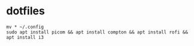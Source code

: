 # dotfiles

```
mv * ~/.config
sudo apt install picom && apt install compton && apt install rofi && apt install i3
```
